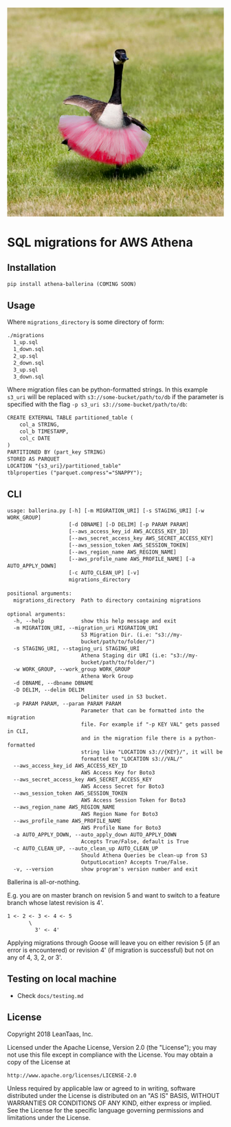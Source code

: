 ![ballerina](./ballerina.png)

# SQL migrations for AWS Athena

## Installation
```
pip install athena-ballerina (COMING SOON)
```

## Usage

Where `migrations_directory` is some directory of form:
```
./migrations
  1_up.sql
  1_down.sql
  2_up.sql
  2_down.sql
  3_up.sql
  3_down.sql
```

Where migration files can be python-formatted strings. In this example `s3_uri` will be replaced with 
`s3://some-bucket/path/to/db` if the parameter is specified with the flag `-p s3_uri s3://some-bucket/path/to/db`:
```hiveql
CREATE EXTERNAL TABLE partitioned_table (
    col_a STRING,
    col_b TIMESTAMP,
    col_c DATE
)
PARTITIONED BY (part_key STRING)
STORED AS PARQUET
LOCATION "{s3_uri}/partitioned_table"
tblproperties ("parquet.compress"="SNAPPY");
```

## CLI

```
usage: ballerina.py [-h] [-m MIGRATION_URI] [-s STAGING_URI] [-w WORK_GROUP]
                    [-d DBNAME] [-D DELIM] [-p PARAM PARAM]
                    [--aws_access_key_id AWS_ACCESS_KEY_ID]
                    [--aws_secret_access_key AWS_SECRET_ACCESS_KEY]
                    [--aws_session_token AWS_SESSION_TOKEN]
                    [--aws_region_name AWS_REGION_NAME]
                    [--aws_profile_name AWS_PROFILE_NAME] [-a AUTO_APPLY_DOWN]
                    [-c AUTO_CLEAN_UP] [-v]
                    migrations_directory

positional arguments:
  migrations_directory  Path to directory containing migrations

optional arguments:
  -h, --help            show this help message and exit
  -m MIGRATION_URI, --migration_uri MIGRATION_URI
                        S3 Migration Dir. (i.e: "s3://my-
                        bucket/path/to/folder/")
  -s STAGING_URI, --staging_uri STAGING_URI
                        Athena Staging dir URI (i.e: "s3://my-
                        bucket/path/to/folder/")
  -w WORK_GROUP, --work_group WORK_GROUP
                        Athena Work Group
  -d DBNAME, --dbname DBNAME
  -D DELIM, --delim DELIM
                        Delimiter used in S3 bucket.
  -p PARAM PARAM, --param PARAM PARAM
                        Parameter that can be formatted into the migration
                        file. For example if "-p KEY VAL" gets passed in CLI,
                        and in the migration file there is a python-formatted
                        string like "LOCATION s3://{KEY}/", it will be
                        formatted to "LOCATION s3://VAL/"
  --aws_access_key_id AWS_ACCESS_KEY_ID
                        AWS Access Key for Boto3
  --aws_secret_access_key AWS_SECRET_ACCESS_KEY
                        AWS Access Secret for Boto3
  --aws_session_token AWS_SESSION_TOKEN
                        AWS Access Session Token for Boto3
  --aws_region_name AWS_REGION_NAME
                        AWS Region Name for Boto3
  --aws_profile_name AWS_PROFILE_NAME
                        AWS Profile Name for Boto3
  -a AUTO_APPLY_DOWN, --auto_apply_down AUTO_APPLY_DOWN
                        Accepts True/False, default is True
  -c AUTO_CLEAN_UP, --auto_clean_up AUTO_CLEAN_UP
                        Should Athena Queries be clean-up from S3
                        OutputLocation? Accepts True/False.
  -v, --version         show program's version number and exit
```

Ballerina is all-or-nothing.

E.g. you are on master branch on revision 5 and want to switch to a feature branch whose latest revision is 4'.
```
1 <- 2 <- 3 <- 4 <- 5  
       \
         3' <- 4' 
```
Applying migrations through Goose will leave you on either revision 5 (if an error is encountered) or revision 4' 
(if migration is successful) but not on any of 4, 3, 2, or 3'. 


## Testing on local machine

  * Check `docs/testing.md`

## License

Copyright 2018 LeanTaas, Inc. 

Licensed under the Apache License, Version 2.0 (the "License");
you may not use this file except in compliance with the License.
You may obtain a copy of the License at

    http://www.apache.org/licenses/LICENSE-2.0

Unless required by applicable law or agreed to in writing, software
distributed under the License is distributed on an "AS IS" BASIS,
WITHOUT WARRANTIES OR CONDITIONS OF ANY KIND, either express or implied.
See the License for the specific language governing permissions and
limitations under the License.
